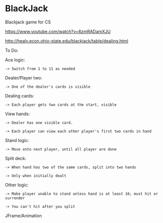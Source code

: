# BlackJack
Blackjack game for CS

https://www.youtube.com/watch?v=8zmRADamXJU

http://healy.econ.ohio-state.edu/blackjack/table/dealing.html 

To Do:

  Ace logic:
    
    -> Switch from 1 to 11 as needed
    
  Dealer/Player two:
  
    -> One of the dealer's cards is visible
    
  Dealing cards:
  
    -> Each player gets two cards at the start, visible
    
  View hands:
  
    -> Dealer has one visible card.
    
    -> Each player can view each other player's first two cards in hand
    
  Stand logic:
  
    -> Move onto next player, until all player are done
    
  Split deck:
  
    -> When hand has two of the same cards, split into two hands
    
    -> Only when initially dealt
    
  Other logic:
  
    -> Make player unable to stand unless hand is at least 16; must hit or surrender
    
    -> You can't hit after you split
    
  JFrame/Animation
    
  
